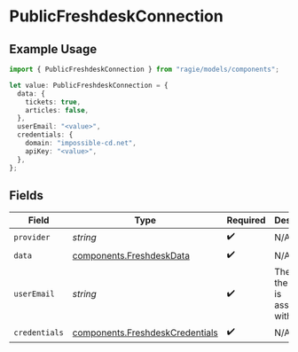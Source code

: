 # PublicFreshdeskConnection

## Example Usage

```typescript
import { PublicFreshdeskConnection } from "ragie/models/components";

let value: PublicFreshdeskConnection = {
  data: {
    tickets: true,
    articles: false,
  },
  userEmail: "<value>",
  credentials: {
    domain: "impossible-cd.net",
    apiKey: "<value>",
  },
};
```

## Fields

| Field                                                                              | Type                                                                               | Required                                                                           | Description                                                                        |
| ---------------------------------------------------------------------------------- | ---------------------------------------------------------------------------------- | ---------------------------------------------------------------------------------- | ---------------------------------------------------------------------------------- |
| `provider`                                                                         | *string*                                                                           | :heavy_check_mark:                                                                 | N/A                                                                                |
| `data`                                                                             | [components.FreshdeskData](../../models/components/freshdeskdata.md)               | :heavy_check_mark:                                                                 | N/A                                                                                |
| `userEmail`                                                                        | *string*                                                                           | :heavy_check_mark:                                                                 | The email the API key is associated with                                           |
| `credentials`                                                                      | [components.FreshdeskCredentials](../../models/components/freshdeskcredentials.md) | :heavy_check_mark:                                                                 | N/A                                                                                |